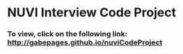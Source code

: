 # NUVI Interview Code Project

### To view, click on the following link: http://gabepages.github.io/nuviCodeProject
